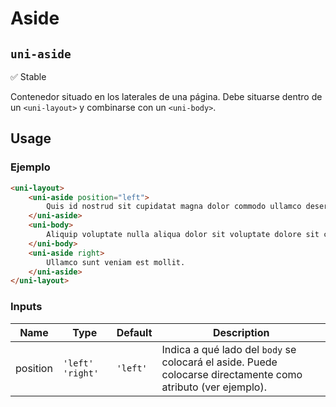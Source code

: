 Aside
===================
`uni-aside`
---
:white_check_mark: Stable

Contenedor situado en los laterales de una página. Debe situarse dentro de un `<uni-layout>` y combinarse con un `<uni-body>`.

## Usage

### Ejemplo

```html
<uni-layout>
    <uni-aside position="left">
        Quis id nostrud sit cupidatat magna dolor commodo ullamco deserunt id est laboris pariatur. 
    </uni-aside>
    <uni-body>
        Aliquip voluptate nulla aliqua dolor sit voluptate dolore sit culpa voluptate commodo. In dolor excepteur id incididunt officia do reprehenderit in. Consequat mollit non amet cupidatat velit voluptate velit cillum eu ad.
    </uni-body>
    <uni-aside right>
        Ullamco sunt veniam est mollit.
    </uni-aside>
</uni-layout>
```

### Inputs

| Name      | Type               | Default | Description 
| ----------- | ------------------ | ----------- | -----------
| position    | `'left' 'right'`   | `'left'`    | Indica a qué lado del `body` se colocará el aside. Puede colocarse directamente como atributo (ver ejemplo).
